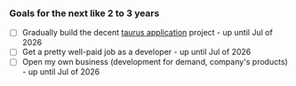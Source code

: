### Goals for the next like 2 to 3 years

- [ ] Gradually build the decent [taurus application] project - up until Jul of 2026
- [ ] Get a pretty well-paid job as a developer - up until Jul of 2026
- [ ] Open my own business (development for demand, company's products) - up until Jul of 2026

[taurus application]: https://github.com/kenkoro/taurus

